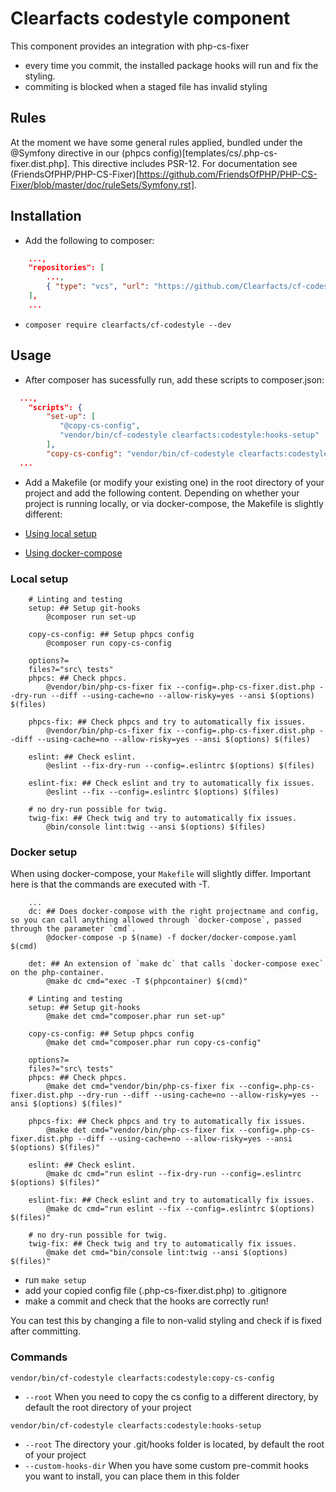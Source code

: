 # Clearfacts codestyle component

This component provides an integration with php-cs-fixer
- every time you commit, the installed package hooks will run and fix the styling.
- commiting is blocked when a staged file has invalid styling

## Rules

At the moment we have some general rules applied, bundled under the @Symfony directive in our (phpcs config)[templates/cs/.php-cs-fixer.dist.php]. This directive includes PSR-12. For documentation see (FriendsOfPHP/PHP-CS-Fixer)[https://github.com/FriendsOfPHP/PHP-CS-Fixer/blob/master/doc/ruleSets/Symfony.rst]. 

## Installation

- Add the following to composer:

```json
    ...,
    "repositories": [
        ...,
        { "type": "vcs", "url": "https://github.com/Clearfacts/cf-codestyle" }
    ],
    ...
```

- `composer require clearfacts/cf-codestyle --dev`

## Usage

- After composer has sucessfully run, add these scripts to composer.json:
```json
  ...,
    "scripts": {
        "set-up": [
           "@copy-cs-config",
           "vendor/bin/cf-codestyle clearfacts:codestyle:hooks-setup"
        ],
        "copy-cs-config": "vendor/bin/cf-codestyle clearfacts:codestyle:copy-cs-config",
  ...
```


- Add a Makefile (or modify your existing one) in the root directory of your project and add the following content.
Depending on whether your project is running locally, or via docker-compose, the Makefile is slightly different:
 
 
 -  [Using local setup](#local-setup)
  
 - [Using docker-compose](#docker-setup)


### Local setup
```make
    # Linting and testing
    setup: ## Setup git-hooks
	    @composer run set-up

    copy-cs-config: ## Setup phpcs config
        @composer run copy-cs-config

    options?=
    files?="src\ tests"
    phpcs: ## Check phpcs.
        @vendor/bin/php-cs-fixer fix --config=.php-cs-fixer.dist.php --dry-run --diff --using-cache=no --allow-risky=yes --ansi $(options) $(files)

    phpcs-fix: ## Check phpcs and try to automatically fix issues.
        @vendor/bin/php-cs-fixer fix --config=.php-cs-fixer.dist.php --diff --using-cache=no --allow-risky=yes --ansi $(options) $(files)

    eslint: ## Check eslint.
        @eslint --fix-dry-run --config=.eslintrc $(options) $(files)

    eslint-fix: ## Check eslint and try to automatically fix issues.
        @eslint --fix --config=.eslintrc $(options) $(files)

    # no dry-run possible for twig.
    twig-fix: ## Check twig and try to automatically fix issues.
        @bin/console lint:twig --ansi $(options) $(files)
```

### Docker setup

When using docker-compose, your `Makefile` will slightly differ. Important here is that the commands are executed with -T.

```make
    ...
    dc: ## Does docker-compose with the right projectname and config, so you can call anything allowed through `docker-compose`, passed through the parameter `cmd`.
	    @docker-compose -p $(name) -f docker/docker-compose.yaml $(cmd)

    det: ## An extension of `make dc` that calls `docker-compose exec` on the php-container.
	    @make dc cmd="exec -T $(phpcontainer) $(cmd)"

    # Linting and testing
    setup: ## Setup git-hooks
	    @make det cmd="composer.phar run set-up"

    copy-cs-config: ## Setup phpcs config
        @make det cmd="composer.phar run copy-cs-config"

    options?=
    files?="src\ tests"
    phpcs: ## Check phpcs.
        @make det cmd="vendor/bin/php-cs-fixer fix --config=.php-cs-fixer.dist.php --dry-run --diff --using-cache=no --allow-risky=yes --ansi $(options) $(files)"

    phpcs-fix: ## Check phpcs and try to automatically fix issues.
        @make det cmd="vendor/bin/php-cs-fixer fix --config=.php-cs-fixer.dist.php --diff --using-cache=no --allow-risky=yes --ansi $(options) $(files)"

    eslint: ## Check eslint.
        @make dc cmd="run eslint --fix-dry-run --config=.eslintrc $(options) $(files)"

    eslint-fix: ## Check eslint and try to automatically fix issues.
        @make dc cmd="run eslint --fix --config=.eslintrc $(options) $(files)"

    # no dry-run possible for twig.
    twig-fix: ## Check twig and try to automatically fix issues.
        @make det cmd="bin/console lint:twig --ansi $(options) $(files)"
```


- run `make setup`
- add your copied config file (.php-cs-fixer.dist.php) to .gitignore
- make a commit and check that the hooks are correctly run!
    
You can test this by changing a file to non-valid styling and check if is fixed after committing.

### Commands

`vendor/bin/cf-codestyle clearfacts:codestyle:copy-cs-config`

- `--root` When you need to copy the cs config to a different directory, by default the root directory of your project

`vendor/bin/cf-codestyle clearfacts:codestyle:hooks-setup`

- `--root` The directory your .git/hooks folder is located, by default the root of your project
- `--custom-hooks-dir` When you have some custom pre-commit hooks you want to install, you can place them in this folder

